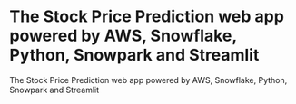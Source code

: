 # The Stock Price Prediction web app powered by AWS, Snowflake, Python, Snowpark and Streamlit
The  Stock Price Prediction web app powered by AWS, Snowflake, Python, Snowpark and Streamlit
